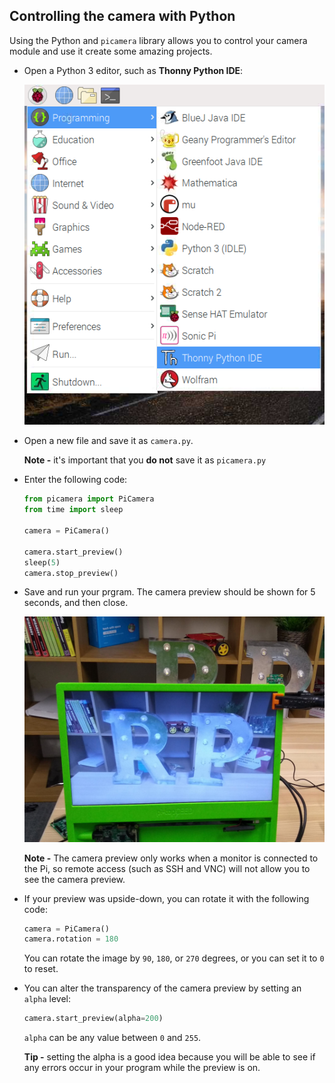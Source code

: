 ## Controlling the camera with Python

Using the Python and `picamera` library allows you to control your camera module and use it create some amazing projects.

- Open a Python 3 editor, such as **Thonny Python IDE**:

    ![Open Thonny](images/thonny-app-menu.png)

- Open a new file and save it as `camera.py`. 

    **Note -** it's important that you **do not** save it as `picamera.py`

- Enter the following code:

    ```python
    from picamera import PiCamera
    from time import sleep

    camera = PiCamera()

    camera.start_preview()
    sleep(5)
    camera.stop_preview()
    ```

- Save and run your prgram. The camera preview should be shown for 5 seconds, and then close. 

    ![Image preview](images/preview.jpg)
    
    **Note -** The camera preview only works when a monitor is connected to the Pi, so remote access (such as SSH and VNC) will not allow you to see the camera preview.

- If your preview was upside-down, you can rotate it with the following code:

    ```python
    camera = PiCamera()
    camera.rotation = 180
    ```

    You can rotate the image by `90`, `180`, or `270` degrees, or you can set it to `0` to reset.

- You can alter the transparency of the camera preview by setting an `alpha` level:

    ```python
    camera.start_preview(alpha=200)
    ```

    `alpha` can be any value between `0` and `255`.

    **Tip -** setting the alpha is a good idea because you will be able to see if any errors occur in your program while the preview is on.